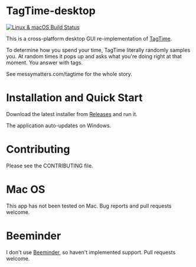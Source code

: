 # TagTime-desktop
[![Linux & macOS Build Status](https://travis-ci.org/mykter/TagTime-desktop.svg?branch=master)](https://travis-ci.org/mykter/TagTime-desktop)

This is a cross-platform desktop GUI re-implementation of [TagTime](https://github.com/dreeves/TagTime).

To determine how you spend your time, TagTime literally randomly samples you. At random times it pops up and asks what you're doing right at that moment. You answer with tags.

See messymatters.com/tagtime for the whole story.

# Installation and Quick Start
Download the latest installer from [Releases](https://github.com/mykter/TagTime-desktop/releases) and run it.

The application auto-updates on Windows.

# Contributing
Please see the CONTRIBUTING file.

# Mac OS
This app has not been tested on Mac. Bug reports and pull requests welcome.

# Beeminder
I don't use [Beeminder](https://beeminder.com), so haven't implemented support. Pull requests welcome.
